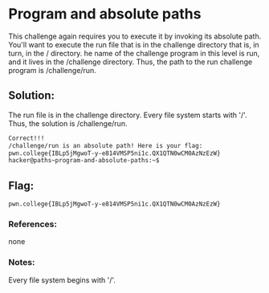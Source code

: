 # Program and absolute paths

This challenge again requires you to execute it by invoking its absolute path. You'll want to execute the run file that is in the challenge directory that is, in turn, in the / directory. he name of the challenge program in this level is run, and it lives in the /challenge directory. Thus, the path to the run challenge program is /challenge/run.

## Solution:

The run file is in the challenge directory. Every file system starts with '/'. Thus, the solution is /challenge/run.
```sh
Correct!!!
/challenge/run is an absolute path! Here is your flag:
pwn.college{IBLp5jMgwoT-y-e814VMSP5ni1c.QX1QTN0wCM0AzNzEzW}
hacker@paths~program-and-absolute-paths:~$
```

## Flag: 

```
pwn.college{IBLp5jMgwoT-y-e814VMSP5ni1c.QX1QTN0wCM0AzNzEzW}
```


### References:
none 
### Notes:
Every file system begins with '/'.

